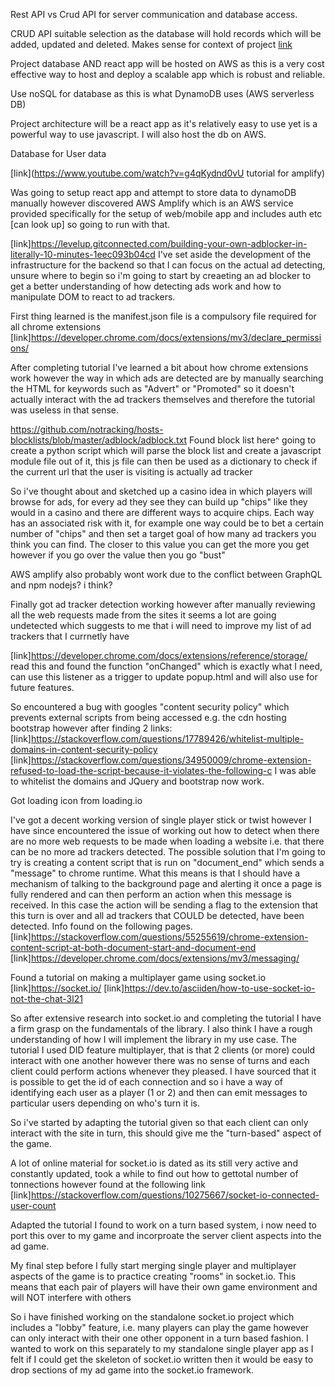 Rest API vs Crud API for server communication and database access.

CRUD API suitable selection as the database will hold records which will be added, updated and deleted.
Makes sense for context of project
[link](https://www.bmc.com/blogs/rest-vs-crud-whats-the-difference/#)

Project database AND react app will be hosted on AWS as this is a very cost effective way to host and 
deploy a scalable app which is robust and reliable.

Use noSQL for database as this is what DynamoDB uses (AWS serverless DB)

Project architecture will be a react app as it's relatively easy to use yet is a powerful way
to use javascript. I will also host the db on AWS.

Database for User data

[link](https://www.youtube.com/watch?v=g4qKydnd0vU tutorial for amplify)

Was going to setup react app and attempt to store data to dynamoDB manually however discovered AWS Amplify which is an AWS service provided specifically
for the setup of web/mobile app and includes auth etc [can look up] so going to run with that.


[link]https://levelup.gitconnected.com/building-your-own-adblocker-in-literally-10-minutes-1eec093b04cd
I've set aside the development of the infrastructure for the backend so that I can focus on the actual ad detecting, unsure where to begin so i'm
going to start by creaeting an ad blocker to get a better understanding of how detecting ads work and how to manipulate DOM to react to ad trackers.

First thing learned is the manifest.json file is a compulsory file required for all chrome extensions
[link]https://developer.chrome.com/docs/extensions/mv3/declare_permissions/

After completing tutorial I've learned a bit about how chrome extensions work however the way in which ads are detected are by manually searching the HTML for keywords such as "Advert" or "Promoted" so it doesn't actually interact with the ad trackers themselves and therefore the tutorial was useless in that sense.

https://github.com/notracking/hosts-blocklists/blob/master/adblock/adblock.txt
Found block list here^ going to create a python script which will parse the block list and create a javascript module file out of it, this js file can then be used as a dictionary to check if the current url that the user is visiting is actually ad tracker

So i've thought about and sketched up a casino idea in which players will browse for ads, for every ad they see they can build up "chips" like they would in a casino and there are different ways to acquire chips. Each way has an associated risk with it, for example one way could be to bet a certain number of "chips" and then set a target goal of how many ad trackers you think you can find. The closer to this value you can get the more you get however if you go over the value then you go "bust"

AWS amplify also probably wont work due to the conflict between GraphQL and npm nodejs? i think?


Finally got ad tracker detection working however after manually reviewing all the web requests made from the sites it seems a lot are going undetected which suggests to me that i will need to improve my list of ad trackers that I currnetly have

[link]https://developer.chrome.com/docs/extensions/reference/storage/ read this and found the function "onChanged" which is exactly what I need, can use this listener as a trigger to update popup.html and will also use for future features.

So encountered a bug with googles "content security policy" which prevents external scripts from being accessed e.g. the cdn hosting bootstrap however after finding 2 links: 
[link]https://stackoverflow.com/questions/17789426/whitelist-multiple-domains-in-content-security-policy
[link]https://stackoverflow.com/questions/34950009/chrome-extension-refused-to-load-the-script-because-it-violates-the-following-c
I was able to whitelist the domains and JQuery and bootstrap now work. 

Got loading icon from loading.io

I've got a decent working version of single player stick or twist however I have since encountered the issue of working out how to detect when there are no more web requests to be made when loading a website i.e. that there can be no more ad trackers detected. The possible solution that I'm going to try is creating a content script that is run on "document_end" which sends a "message" to chrome runtime. What this means is that I should have a mechanism of talking to the background page and alerting it once a page is fully rendered and can then perform an action when this message is received. In this case the action will be sending a flag to the extension that this turn is over and all ad trackers that COULD be detected, have been detected. Info found on the following pages.
[link]https://stackoverflow.com/questions/55255619/chrome-extension-content-script-at-both-document-start-and-document-end
[link]https://developer.chrome.com/docs/extensions/mv3/messaging/

Found a tutorial on making a multiplayer game using socket.io [link]https://socket.io/
[link]https://dev.to/asciiden/how-to-use-socket-io-not-the-chat-3l21

So after extensive research into socket.io and completing the tutorial I have a firm grasp on the fundamentals of the library. I also think I have a rough understanding of how I will implement the library in my use case. The tutorial I used DID feature multiplayer, that is that 2 clients (or more) could interact with one another however there was no sense of turns and each client could perform actions whenever they pleased. I have sourced that it is possible to get the id of each connection and so i have a way of identifying each user as a player (1 or 2) and then can emit messages to particular users depending on who's turn it is.

So i've started by adapting the tutorial given so that each client can only interact with the site in turn, this should give me the "turn-based" aspect of the game. 

A lot of online material for socket.io is dated as its still very active and constantly updated, took a while to find out how to gettotal number of tonnections however found at the following link [link]https://stackoverflow.com/questions/10275667/socket-io-connected-user-count

Adapted the tutorial I found to work on a turn based system, i now need to port this over to my game and incorproate the server client aspects into the ad game.

My final step before I fully start merging single player and multiplayer aspects of the game is to practice creating "rooms" in socket.io. This means that each pair of players will have their own game environment and will NOT interfere with others

So i have finished working on the standalone socket.io project which includes a "lobby" feature, i.e. many players can play the game however can only interact with their one other opponent in a turn based fashion. I wanted to work on this separately to my standalone single player app as I felt if I could get the skeleton of socket.io written then it would be easy to drop sections of my ad game into the socket.io framework.